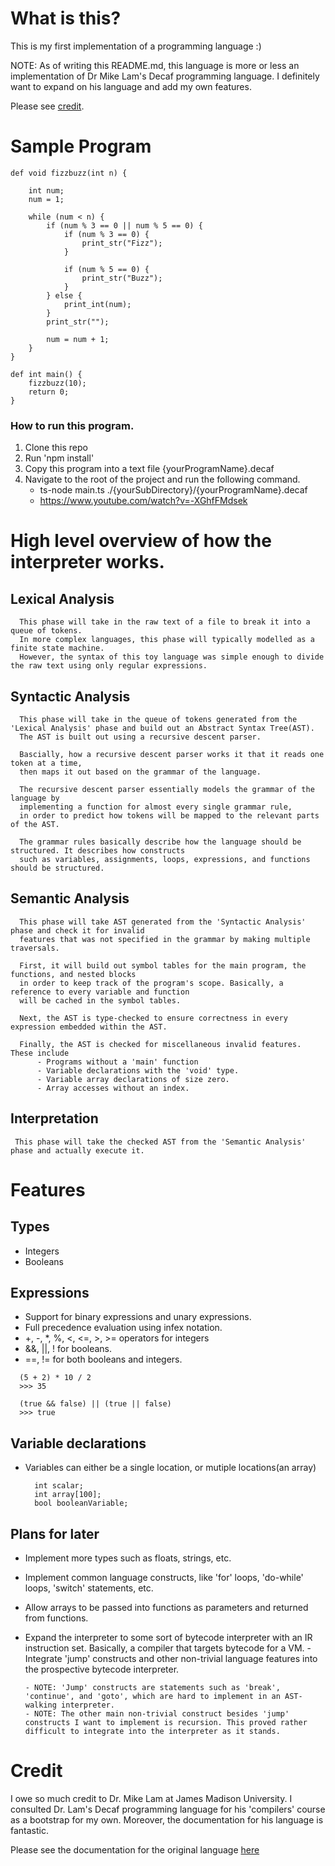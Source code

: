 # What is this?
This is my first implementation of a programming language :)

NOTE:
As of writing this README.md, this language is more or less an implementation of Dr Mike Lam's Decaf programming language. I definitely want to expand on his language and add my own features.

Please see [credit](#Credit-To-Lam).

# Sample Program
```
def void fizzbuzz(int n) {

    int num;
    num = 1;

    while (num < n) {
        if (num % 3 == 0 || num % 5 == 0) {
            if (num % 3 == 0) {
                print_str("Fizz");
            }

            if (num % 5 == 0) {
                print_str("Buzz");
            }
        } else {
            print_int(num);
        }
        print_str("");

        num = num + 1;
    }
}

def int main() {
    fizzbuzz(10);
    return 0;
}
```

### How to run this program.
1. Clone this repo
2. Run 'npm install'
3. Copy this program into a text file {yourProgramName}.decaf
4. Navigate to the root of the project and run the following command.
   * ts-node main.ts ./{yourSubDirectory}/{yourProgramName}.decaf
   * https://www.youtube.com/watch?v=-XGhfFMdsek

# High level overview of how the interpreter works.
  ## Lexical Analysis
      This phase will take in the raw text of a file to break it into a queue of tokens. 
      In more complex languages, this phase will typically modelled as a finite state machine.
      However, the syntax of this toy language was simple enough to divide the raw text using only regular expressions.

  ## Syntactic Analysis
      This phase will take in the queue of tokens generated from the 'Lexical Analysis' phase and build out an Abstract Syntax Tree(AST). 
      The AST is built out using a recursive descent parser. 
      
      Bascially, how a recursive descent parser works it that it reads one token at a time, 
      then maps it out based on the grammar of the language. 

      The recursive descent parser essentially models the grammar of the language by
      implementing a function for almost every single grammar rule, 
      in order to predict how tokens will be mapped to the relevant parts of the AST.

      The grammar rules basically describe how the language should be structured. It describes how constructs
      such as variables, assignments, loops, expressions, and functions should be structured. 
      

  ## Semantic Analysis
      This phase will take AST generated from the 'Syntactic Analysis' phase and check it for invalid 
      features that was not specified in the grammar by making multiple traversals.

      First, it will build out symbol tables for the main program, the functions, and nested blocks
      in order to keep track of the program's scope. Basically, a reference to every variable and function
      will be cached in the symbol tables. 

      Next, the AST is type-checked to ensure correctness in every expression embedded within the AST.
        
      Finally, the AST is checked for miscellaneous invalid features. These include 
          - Programs without a 'main' function
          - Variable declarations with the 'void' type.
          - Variable array declarations of size zero.
          - Array accesses without an index.
      

  ## Interpretation
     This phase will take the checked AST from the 'Semantic Analysis' phase and actually execute it.
  
# Features

## Types
  - Integers
  - Booleans

## Expressions
  - Support for binary expressions and unary expressions.
  - Full precedence evaluation using infex notation.
  - +, -, *, %, <, <=, >, >= operators for integers
  - &&, ||, ! for booleans.
  - ==, != for both booleans and integers.
    
```
  (5 + 2) * 10 / 2
  >>> 35

  (true && false) || (true || false)
  >>> true
```

## Variable declarations
  - Variables can either be a single location, or mutiple locations(an array)

    ```
      int scalar;
      int array[100];
      bool booleanVariable;
    ```

## Plans for later
  - Implement more types such as floats, strings, etc.
  - Implement common language constructs, like 'for' loops, 'do-while' loops, 'switch' statements, etc.
  - Allow arrays to be passed into functions as parameters and returned from functions.
  - Expand the interpreter to some sort of bytecode interpreter with an IR instruction set. Basically, a compiler that targets bytecode for a VM.
        - Integrate 'jump' constructs and other non-trivial language features into the prospective bytecode interpreter.
    
        - NOTE: 'Jump' constructs are statements such as 'break', 'continue', and 'goto', which are hard to implement in an AST-walking interpreter.
        - NOTE: The other main non-trivial construct besides 'jump' constructs I want to implement is recursion. This proved rather difficult to integrate into the interpreter as it stands.

<a id="Credit-To-Lam"></a>
# Credit
I owe so much credit to Dr. Mike Lam at James Madison University. I consulted Dr. Lam's Decaf programming language for his 'compilers' course as a bootstrap for my own. Moreover, the documentation for his language is fantastic. 

Please see the documentation for the original language [here](https://w3.cs.jmu.edu/lam2mo/cs432/files/decaf_ref.pdf)

